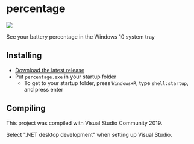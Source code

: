 # percentage

![](https://raw.githubusercontent.com/kas/percentage/master/percentage.png)

See your battery percentage in the Windows 10 system tray

## Installing

* [Download the latest release](https://github.com/kas/percentage/releases)
* Put `percentage.exe` in your startup folder
  * To get to your startup folder, press `Windows+R`, type `shell:startup`, and press enter

## Compiling

This project was compiled with Visual Studio Community 2019.

Select ".NET desktop development" when setting up Visual Studio.
